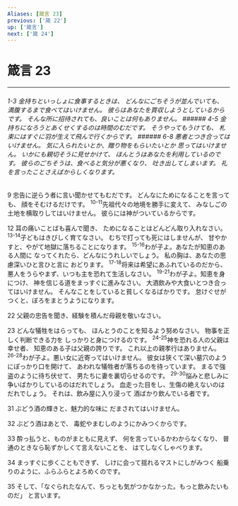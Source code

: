 ```yaml
---
Aliases: [箴言 23]
previous: ['箴 22']
up: ['箴言']
next: ['箴 24']
---
```

# 箴言 23

***
###### 1-3 金持ちといっしょに食事するときは、 どんなにごちそうが並んでいても、 満腹するまで食べてはいけません。 彼らはあなたを買収しようとしているからです。 そんな所に招待されても、良いことは何もありません。 ###### 4-5 金持ちになろうとあくせくするのは時間のむだです。 そうやってもうけても、 札束にはすぐに羽が生えて飛んで行くからです。 ###### 6-8 悪者とつき合ってはいけません。 気に入られたいとか、贈り物をもらいたいとか 思ってはいけません。 いかにも親切そうに見せかけて、 ほんとうはあなたを利用しているのです。 彼らのごちそうは、食べると気分が悪くなり、 吐き出してしまいます。 礼を言ったことさえばからしくなります。 



9 
忠告に逆らう者に言い聞かせてもむだです。 どんなにためになることを言っても、 顔をそむけるだけです。 <sup class="versenum">10-11</sup>先祖代々の地境を勝手に変えて、 みなしごの土地を横取りしてはいけません。 彼らには神がついているからです。 



12 
耳の痛いことばも喜んで聞き、 ためになることはどんどん取り入れなさい。 <sup class="versenum">13-14</sup>子どもはきびしく育てなさい。 むちで打っても死にはしませんが、 甘やかすと、やがて地獄に落ちることになります。 <sup class="versenum">15-16</sup>わが子よ。あなたが知恵のある人間に なってくれたら、どんなにうれしいでしょう。 私の胸は、あなたの思慮深いひと言ひと言に おどります。 <sup class="versenum">17-18</sup>将来は希望にあふれているのだから、 悪人をうらやまず、いつも主を恐れて生活しなさい。 <sup class="versenum">19-21</sup>わが子よ。知恵を身につけ、 神を信じる道をまっすぐに進みなさい。 大酒飲みや大食いとつき合ってはいけません。 そんなことをしていると貧しくなるばかりです。 怠けぐせがつくと、ぼろをまとうようになります。 



22 
父親の忠告を聞き、経験を積んだ母親を敬いなさい。 



23 
どんな犠牲をはらっても、 ほんとうのことを知るよう努めなさい。 物事を正しく判断できる力を しっかりと身につけるのです。 <sup class="versenum">24-25</sup>神を恐れる人の父親は幸せ者、 知恵のある子は父親の誇りです。 これ以上の親孝行はありません。 <sup class="versenum">26-28</sup>わが子よ。悪い女に近寄ってはいけません。 彼女は狭くて深い墓穴のようにぽっかり口を開けて、 あわれな犠牲者が落ちるのを待っています。 まるで強盗のように待ち伏せて、 男たちに妻を裏切らせるのです。 <sup class="versenum">29-30</sup>悩みと悲しみに 争いばかりしているのはだれでしょう。 血走った目をし、生傷の絶えないのはだれでしょう。 それは、飲み屋に入り浸って 酒ばかり飲んでいる者です。 



31 
ぶどう酒の輝きと、魅力的な味に だまされてはいけません。 



32 
ぶどう酒はあとで、 毒蛇やまむしのようにかみつくからです。 



33 
酔っ払うと、ものがまともに見えず、 何を言っているかわからなくなり、 普通のときなら恥ずかしくて言えないことを、 はてしなくしゃべります。 



34 
まっすぐに歩くこともできず、 しけに会って揺れるマストにしがみつく 船乗りのように、ふらふらとよろめくのです。 



35 
そして、「なぐられたなんて、ちっとも気がつかなかった。もっと飲みたいものだ」 と言います。
